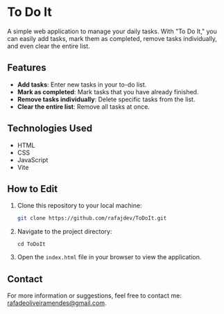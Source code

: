 # To Do It

A simple web application to manage your daily tasks. With "To Do It," you can easily add tasks, mark them as completed, remove tasks individually, and even clear the entire list.

## Features

- **Add tasks**: Enter new tasks in your to-do list.
- **Mark as completed**: Mark tasks that you have already finished.
- **Remove tasks individually**: Delete specific tasks from the list.
- **Clear the entire list**: Remove all tasks at once.

## Technologies Used

- HTML
- CSS
- JavaScript
- Vite

## How to Edit

1. Clone this repository to your local machine:
   ```bash
   git clone https://github.com/rafajdev/ToDoIt.git

2. Navigate to the project directory:
   ```https://github.com/rafajdev/ToDoIt.git
   cd ToDoIt

3. Open the `index.html` file in your browser to view the application.

## Contact

For more information or suggestions, feel free to contact me: rafadeoliveiramendes@gmail.com.
